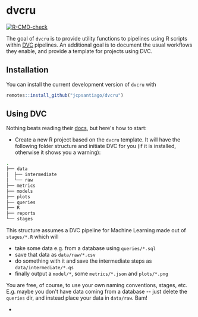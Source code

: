 
# dvcru

<!-- badges: start -->
[![R-CMD-check](https://github.com/jcpsantiago/dvcru/workflows/R-CMD-check/badge.svg)](https://github.com/jcpsantiago/dvcru/actions)
<!-- badges: end -->

The goal of `dvcru` is to provide utility functions to pipelines using R scripts
within [DVC](https://dvc.org) pipelines.
An additional goal is to document the usual workflows they enable, and provide
a template for projects using DVC.

## Installation

You can install the current development version of `dvcru` with

``` r
remotes::install_github("jcpsantiago/dvcru")
```

## Using DVC

Nothing beats reading their [docs](https://dvc.org/doc), but here's how to start:

* Create a new R project based on the `dvcru` template.
It will have the following folder structure and initiate DVC for you 
(if it is installed, otherwise it shows you a warning):

```sh
.
├── data
│  ├── intermediate
│  └── raw
├── metrics
├── models
├── plots
├── queries
├── R
├── reports
└── stages
```

This structure assumes a DVC pipeline for Machine Learning made out of `stages/*.R` which will 

* take some data e.g. from a database using `queries/*.sql`
* save that data as `data/raw/*.csv`
* do something with it and save the intermediate steps as `data/intermediate/*.qs`
* finally output a `model/*`, some `metrics/*.json` and `plots/*.png`

You are free, of course, to use your own naming conventions, stages, etc.
E.g. maybe you don't have data coming from a database -- just delete the `queries` dir,
and instead place your data in `data/raw`. Bam!

* 

